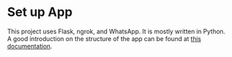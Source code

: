 # Set up App

This project uses Flask, ngrok, and WhatsApp. It is mostly written in Python. A good introduction on the structure of the app can be found at [this documentation](https://github.com/daveebbelaar/python-whatsapp-bot/tree/main/app).